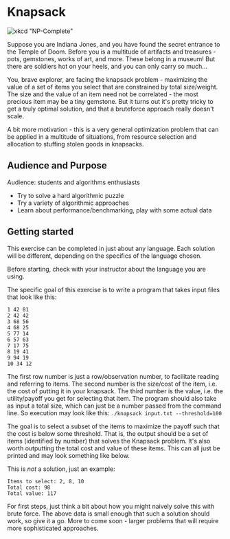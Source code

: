 # Knapsack

![xkcd "NP-Complete"](https://imgs.xkcd.com/comics/np_complete.png 'General solutions get you a 50% tip.')

Suppose you are Indiana Jones, and you have found the secret entrance to the
Temple of Doom. Before you is a multitude of artifacts and treasures - pots,
gemstones, works of art, and more. These belong in a museum! But there are
soldiers hot on your heels, and you can only carry so much...

You, brave explorer, are facing the knapsack problem - maximizing the value of
a set of items you select that are constrained by total size/weight. The size
and the value of an item need not be correlated - the most precious item may be
a tiny gemstone. But it turns out it's pretty tricky to get a truly optimal
solution, and that a bruteforce approach really doesn't scale.

A bit more motivation - this is a very general optimization problem that can be
applied in a multitude of situations, from resource selection and allocation to
stuffing stolen goods in knapsacks.

## Audience and Purpose

Audience: students and algorithms enthusiasts

* Try to solve a hard algorithmic puzzle
* Try a variety of algorithmic approaches
* Learn about performance/benchmarking, play with some actual data

## Getting started

This exercise can be completed in just about any language. Each solution will be different, depending on the specifics of the language chosen.

Before starting, check with your instructor about the language you are using.

The specific goal of this exercise is to write a program that takes input files
that look like this:

```
1 42 81
2 42 42
3 68 56
4 68 25
5 77 14
6 57 63
7 17 75
8 19 41
9 94 19
10 34 12
```

The first row number is just a row/observation number, to facilitate reading and
referring to items. The second number is the size/cost of the item, i.e. the
cost of putting it in your knapsack. The third number is the value, i.e. the
utility/payoff you get for selecting that item. The program should also take as
input a total size, which can just be a number passed from the command line. So
execution may look like this: `./knapsack input.txt --threshold=100`

The goal is to select a subset of the items to maximize the payoff such that the
cost is below some threshold. That is, the output should be a set of items
(identified by number) that solves the Knapsack problem. It's also worth
outputting the total cost and value of these items. This can all just be printed
and may look something like below.

This is _not_ a solution, just an example:

```
Items to select: 2, 8, 10
Total cost: 98
Total value: 117
```

For first steps, just think a bit about how you might naively solve this with
brute force. The above data is small enough that such a solution should work, so
give it a go. More to come soon - larger problems that will require more
sophisticated approaches.
